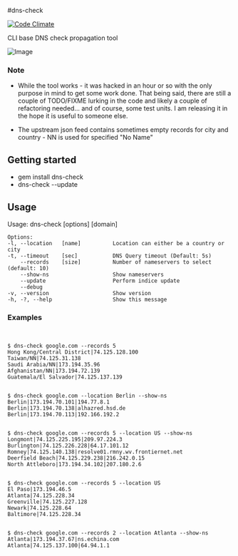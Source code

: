 #dns-check                                                                                                                                                                                                                                   

[![Code Climate](https://codeclimate.com/github/alouche/dns-check.png)](https://codeclimate.com/github/alouche/dns-check)

CLI base DNS check propagation tool

![Image](http://farm9.staticflickr.com/8086/8521646535_3c2b6376cd_b_d.jpg)

### Note

* While the tool works - it was hacked in an hour or so with the only purpose in mind to get some work done. That being said, there are still a couple of TODO/FIXME lurking in the code and likely a couple of refactoring needed... and of course, some test units. I am releasing it in the hope it is useful to someone else.

* The upstream json feed contains sometimes empty records for city and country - NN is used for specified "No Name"

## Getting started

* gem install dns-check
* dns-check --update

## Usage
Usage: dns-check [options] [domain]

    Options:
    -l, --location   [name]          Location can either be a country or city
    -t, --timeout    [sec]           DNS Query timeout (Default: 5s)
        --records    [size]          Number of nameservers to select (default: 10)
        --show-ns                    Show nameservers
        --update                     Perform indice update
        --debug
    -v, --version                    Show version
    -h, -?, --help                   Show this message

### Examples
<br>

    $ dns-check google.com --records 5
    Hong Kong/Central District|74.125.128.100
    Taiwan/NN|74.125.31.138
    Saudi Arabia/NN|173.194.35.96
    Afghanistan/NN|173.194.72.139
    Guatemala/El Salvador|74.125.137.139
    

    $ dns-check google.com --location Berlin --show-ns
    Berlin|173.194.70.101|194.77.8.1
    Berlin|173.194.70.138|alhazred.hsd.de
    Berlin|173.194.70.113|192.166.192.2


    $ dns-check google.com --records 5 --location US --show-ns
    Longmont|74.125.225.195|209.97.224.3
    Burlington|74.125.226.228|64.17.101.12
    Romney|74.125.140.138|resolve01.rmny.wv.frontiernet.net
    Deerfield Beach|74.125.229.238|216.242.0.15
    North Attleboro|173.194.34.102|207.180.2.6


    $ dns-check google.com --records 5 --location US
    El Paso|173.194.46.5
    Atlanta|74.125.228.34
    Greenville|74.125.227.128
    Newark|74.125.228.64
    Baltimore|74.125.228.34


    $ dns-check google.com --records 2 --location Atlanta --show-ns
    Atlanta|173.194.37.67|ns.echina.com
    Atlanta|74.125.137.100|64.94.1.1
